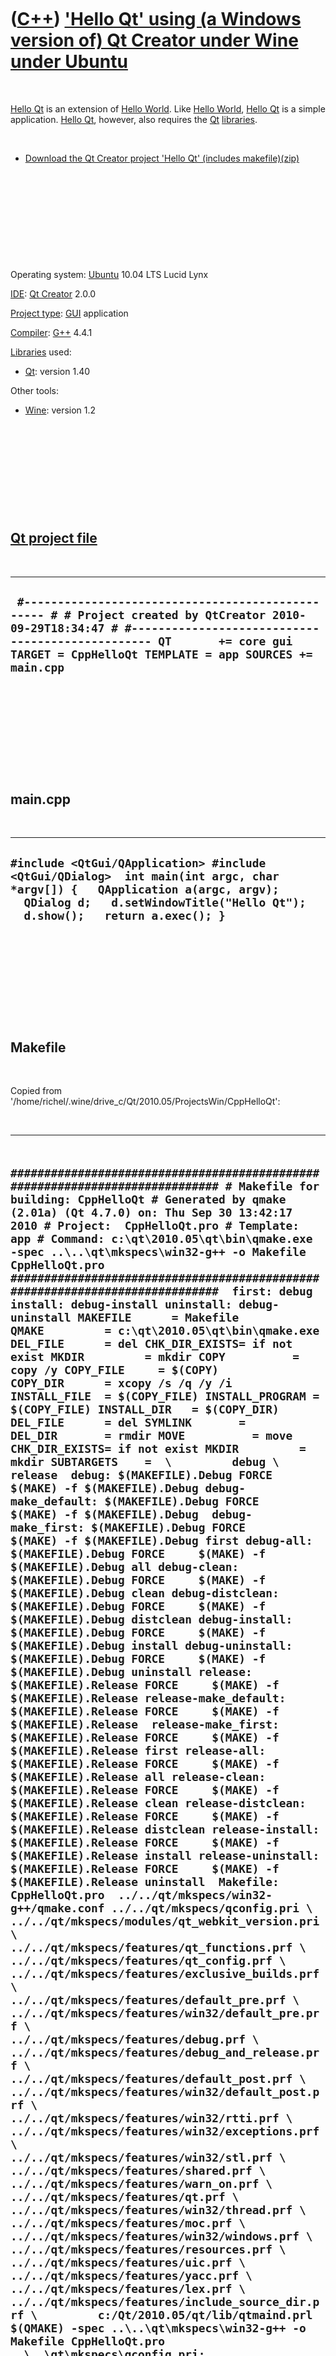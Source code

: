 
 

 

 

 

 

([C++](Cpp.md)) ['Hello Qt' using (a Windows version of) Qt Creator under Wine under Ubuntu](CppHelloQtQtCreatorWineUbuntu.md)
================================================================================================================================

 

[Hello Qt](CppHelloQt.md) is an extension of [Hello
World](CppHelloWorld.md). Like [Hello World](CppHelloWorld.md), [Hello
Qt](CppHelloQt.md) is a simple application. [Hello Qt](CppHelloQt.md),
however, also requires the [Qt](CppQt.md) [libraries](CppLibrary.md).

 

-   [Download the Qt Creator project 'Hello Qt'
    (includes makefile)(zip)](CppHelloQt.zip)

 

 

 

 

 

Operating system: [Ubuntu](http://www.ubuntu.com) 10.04 LTS Lucid Lynx

[IDE](CppIde.md): [Qt Creator](CppQtCreator.md) 2.0.0

[Project type](CppQtProjectType.md): [GUI](CppGui.md) application

[Compiler](CppCompiler.md): [G++](CppGpp.md) 4.4.1

[Libraries](CppLibrary.md) used:

-   [Qt](CppQt.md): version 1.40

Other tools:

-   [Wine](CppWine.md): version 1.2

 

 

 

 

 

[Qt project file](CppQtProjectFile.md)
---------------------------------------

 

  ---------------------------------------------------------------------------------------------------------------------------------------------------------------------------------------------------------------------------------------------
  ` #------------------------------------------------- # # Project created by QtCreator 2010-09-29T18:34:47 # #------------------------------------------------- QT       += core gui TARGET = CppHelloQt TEMPLATE = app SOURCES += main.cpp`
  ---------------------------------------------------------------------------------------------------------------------------------------------------------------------------------------------------------------------------------------------

 

 

 

 

 

main.cpp
--------

 

  ------------------------------------------------------------------------------------------------------------------------------------------------------------------------------------------------------------
  ` #include <QtGui/QApplication> #include <QtGui/QDialog>  int main(int argc, char *argv[]) {   QApplication a(argc, argv);   QDialog d;   d.setWindowTitle("Hello Qt");   d.show();   return a.exec(); } `
  ------------------------------------------------------------------------------------------------------------------------------------------------------------------------------------------------------------

 

 

 

 

 

Makefile
--------

 

Copied from
'/home/richel/.wine/drive\_c/Qt/2010.05/ProjectsWin/CppHelloQt':

 

  -----------------------------------------------------------------------------------------------------------------------------------------------------------------------------------------------------------------------------------------------------------------------------------------------------------------------------------------------------------------------------------------------------------------------------------------------------------------------------------------------------------------------------------------------------------------------------------------------------------------------------------------------------------------------------------------------------------------------------------------------------------------------------------------------------------------------------------------------------------------------------------------------------------------------------------------------------------------------------------------------------------------------------------------------------------------------------------------------------------------------------------------------------------------------------------------------------------------------------------------------------------------------------------------------------------------------------------------------------------------------------------------------------------------------------------------------------------------------------------------------------------------------------------------------------------------------------------------------------------------------------------------------------------------------------------------------------------------------------------------------------------------------------------------------------------------------------------------------------------------------------------------------------------------------------------------------------------------------------------------------------------------------------------------------------------------------------------------------------------------------------------------------------------------------------------------------------------------------------------------------------------------------------------------------------------------------------------------------------------------------------------------------------------------------------------------------------------------------------------------------------------------------------------------------------------------------------------------------------------------------------------------------------------------------------------------------------------------------------------------------------------------------------------------------------------------------------------------------------------------------------------------------------------------------------------------------------------------------------------------------------------------------------------------------------------------------------------------------------------------------------------------------------------------------------------------------------------------------------------------------------------------------------------------------------------------------------------------------------------------------------------------------------------------------------------------------------------------------------------------------------------------------------------------------------------------------------------------------------------------------------------------------------------------------------------------------------------------------------------------------------------------------------------------------------------------------------------------------------------------------------------------------------------------------------------------------------------------------------------------------------------------------------------------------------------------------------------------------------------------------------------------------------------------------------------------------------------------------------------------------------------------------------------------------------------------------------------------------------------------------------------------------------------------------------------------------------------------------------------------------------------------------------------------------------------------------------------------------------------------------------------------------------------------------------------------------------------------------------------------------------------------------------------------------------------------------------------------------------------------------------------------------------------------------------------------------------------------------------------------------------------------------------------------------------------------------------------------------------------------------------------------------------------------------------------------------------------------------------------------------------------------------------------------------------------------------------------------------------------------------------------------------------------------------------------------------------------------------------------------------------------------------------------------------------------------------------------------------------------------------------------------------------------------------------------------------------------------------------------------------------------------------------------------------------------------------------------------------------------------------
  ` ############################################################################# # Makefile for building: CppHelloQt # Generated by qmake (2.01a) (Qt 4.7.0) on: Thu Sep 30 13:42:17 2010 # Project:  CppHelloQt.pro # Template: app # Command: c:\qt\2010.05\qt\bin\qmake.exe -spec ..\..\qt\mkspecs\win32-g++ -o Makefile CppHelloQt.pro #############################################################################  first: debug install: debug-install uninstall: debug-uninstall MAKEFILE      = Makefile QMAKE         = c:\qt\2010.05\qt\bin\qmake.exe DEL_FILE      = del CHK_DIR_EXISTS= if not exist MKDIR         = mkdir COPY          = copy /y COPY_FILE     = $(COPY) COPY_DIR      = xcopy /s /q /y /i INSTALL_FILE  = $(COPY_FILE) INSTALL_PROGRAM = $(COPY_FILE) INSTALL_DIR   = $(COPY_DIR) DEL_FILE      = del SYMLINK       =  DEL_DIR       = rmdir MOVE          = move CHK_DIR_EXISTS= if not exist MKDIR         = mkdir SUBTARGETS    =  \         debug \         release  debug: $(MAKEFILE).Debug FORCE     $(MAKE) -f $(MAKEFILE).Debug debug-make_default: $(MAKEFILE).Debug FORCE     $(MAKE) -f $(MAKEFILE).Debug  debug-make_first: $(MAKEFILE).Debug FORCE     $(MAKE) -f $(MAKEFILE).Debug first debug-all: $(MAKEFILE).Debug FORCE     $(MAKE) -f $(MAKEFILE).Debug all debug-clean: $(MAKEFILE).Debug FORCE     $(MAKE) -f $(MAKEFILE).Debug clean debug-distclean: $(MAKEFILE).Debug FORCE     $(MAKE) -f $(MAKEFILE).Debug distclean debug-install: $(MAKEFILE).Debug FORCE     $(MAKE) -f $(MAKEFILE).Debug install debug-uninstall: $(MAKEFILE).Debug FORCE     $(MAKE) -f $(MAKEFILE).Debug uninstall release: $(MAKEFILE).Release FORCE     $(MAKE) -f $(MAKEFILE).Release release-make_default: $(MAKEFILE).Release FORCE     $(MAKE) -f $(MAKEFILE).Release  release-make_first: $(MAKEFILE).Release FORCE     $(MAKE) -f $(MAKEFILE).Release first release-all: $(MAKEFILE).Release FORCE     $(MAKE) -f $(MAKEFILE).Release all release-clean: $(MAKEFILE).Release FORCE     $(MAKE) -f $(MAKEFILE).Release clean release-distclean: $(MAKEFILE).Release FORCE     $(MAKE) -f $(MAKEFILE).Release distclean release-install: $(MAKEFILE).Release FORCE     $(MAKE) -f $(MAKEFILE).Release install release-uninstall: $(MAKEFILE).Release FORCE     $(MAKE) -f $(MAKEFILE).Release uninstall  Makefile: CppHelloQt.pro  ../../qt/mkspecs/win32-g++/qmake.conf ../../qt/mkspecs/qconfig.pri \         ../../qt/mkspecs/modules/qt_webkit_version.pri \         ../../qt/mkspecs/features/qt_functions.prf \         ../../qt/mkspecs/features/qt_config.prf \         ../../qt/mkspecs/features/exclusive_builds.prf \         ../../qt/mkspecs/features/default_pre.prf \         ../../qt/mkspecs/features/win32/default_pre.prf \         ../../qt/mkspecs/features/debug.prf \         ../../qt/mkspecs/features/debug_and_release.prf \         ../../qt/mkspecs/features/default_post.prf \         ../../qt/mkspecs/features/win32/default_post.prf \         ../../qt/mkspecs/features/win32/rtti.prf \         ../../qt/mkspecs/features/win32/exceptions.prf \         ../../qt/mkspecs/features/win32/stl.prf \         ../../qt/mkspecs/features/shared.prf \         ../../qt/mkspecs/features/warn_on.prf \         ../../qt/mkspecs/features/qt.prf \         ../../qt/mkspecs/features/win32/thread.prf \         ../../qt/mkspecs/features/moc.prf \         ../../qt/mkspecs/features/win32/windows.prf \         ../../qt/mkspecs/features/resources.prf \         ../../qt/mkspecs/features/uic.prf \         ../../qt/mkspecs/features/yacc.prf \         ../../qt/mkspecs/features/lex.prf \         ../../qt/mkspecs/features/include_source_dir.prf \         c:/Qt/2010.05/qt/lib/qtmaind.prl     $(QMAKE) -spec ..\..\qt\mkspecs\win32-g++ -o Makefile CppHelloQt.pro ..\..\qt\mkspecs\qconfig.pri: ..\..\qt\mkspecs\modules\qt_webkit_version.pri: ..\..\qt\mkspecs\features\qt_functions.prf: ..\..\qt\mkspecs\features\qt_config.prf: ..\..\qt\mkspecs\features\exclusive_builds.prf: ..\..\qt\mkspecs\features\default_pre.prf: ..\..\qt\mkspecs\features\win32\default_pre.prf: ..\..\qt\mkspecs\features\debug.prf: ..\..\qt\mkspecs\features\debug_and_release.prf: ..\..\qt\mkspecs\features\default_post.prf: ..\..\qt\mkspecs\features\win32\default_post.prf: ..\..\qt\mkspecs\features\win32\rtti.prf: ..\..\qt\mkspecs\features\win32\exceptions.prf: ..\..\qt\mkspecs\features\win32\stl.prf: ..\..\qt\mkspecs\features\shared.prf: ..\..\qt\mkspecs\features\warn_on.prf: ..\..\qt\mkspecs\features\qt.prf: ..\..\qt\mkspecs\features\win32\thread.prf: ..\..\qt\mkspecs\features\moc.prf: ..\..\qt\mkspecs\features\win32\windows.prf: ..\..\qt\mkspecs\features\resources.prf: ..\..\qt\mkspecs\features\uic.prf: ..\..\qt\mkspecs\features\yacc.prf: ..\..\qt\mkspecs\features\lex.prf: ..\..\qt\mkspecs\features\include_source_dir.prf: c:\Qt\2010.05\qt\lib\qtmaind.prl: qmake: qmake_all FORCE     @$(QMAKE) -spec ..\..\qt\mkspecs\win32-g++ -o Makefile CppHelloQt.pro  qmake_all: FORCE  make_default: debug-make_default release-make_default FORCE make_first: debug-make_first release-make_first FORCE all: debug-all release-all FORCE clean: debug-clean release-clean FORCE distclean: debug-distclean release-distclean FORCE     -$(DEL_FILE) Makefile  check: first  debug-mocclean: $(MAKEFILE).Debug     $(MAKE) -f $(MAKEFILE).Debug mocclean release-mocclean: $(MAKEFILE).Release     $(MAKE) -f $(MAKEFILE).Release mocclean mocclean: debug-mocclean release-mocclean  debug-mocables: $(MAKEFILE).Debug     $(MAKE) -f $(MAKEFILE).Debug mocables release-mocables: $(MAKEFILE).Release     $(MAKE) -f $(MAKEFILE).Release mocables mocables: debug-mocables release-mocables FORCE:  $(MAKEFILE).Debug: Makefile $(MAKEFILE).Release: Makefile`
  -----------------------------------------------------------------------------------------------------------------------------------------------------------------------------------------------------------------------------------------------------------------------------------------------------------------------------------------------------------------------------------------------------------------------------------------------------------------------------------------------------------------------------------------------------------------------------------------------------------------------------------------------------------------------------------------------------------------------------------------------------------------------------------------------------------------------------------------------------------------------------------------------------------------------------------------------------------------------------------------------------------------------------------------------------------------------------------------------------------------------------------------------------------------------------------------------------------------------------------------------------------------------------------------------------------------------------------------------------------------------------------------------------------------------------------------------------------------------------------------------------------------------------------------------------------------------------------------------------------------------------------------------------------------------------------------------------------------------------------------------------------------------------------------------------------------------------------------------------------------------------------------------------------------------------------------------------------------------------------------------------------------------------------------------------------------------------------------------------------------------------------------------------------------------------------------------------------------------------------------------------------------------------------------------------------------------------------------------------------------------------------------------------------------------------------------------------------------------------------------------------------------------------------------------------------------------------------------------------------------------------------------------------------------------------------------------------------------------------------------------------------------------------------------------------------------------------------------------------------------------------------------------------------------------------------------------------------------------------------------------------------------------------------------------------------------------------------------------------------------------------------------------------------------------------------------------------------------------------------------------------------------------------------------------------------------------------------------------------------------------------------------------------------------------------------------------------------------------------------------------------------------------------------------------------------------------------------------------------------------------------------------------------------------------------------------------------------------------------------------------------------------------------------------------------------------------------------------------------------------------------------------------------------------------------------------------------------------------------------------------------------------------------------------------------------------------------------------------------------------------------------------------------------------------------------------------------------------------------------------------------------------------------------------------------------------------------------------------------------------------------------------------------------------------------------------------------------------------------------------------------------------------------------------------------------------------------------------------------------------------------------------------------------------------------------------------------------------------------------------------------------------------------------------------------------------------------------------------------------------------------------------------------------------------------------------------------------------------------------------------------------------------------------------------------------------------------------------------------------------------------------------------------------------------------------------------------------------------------------------------------------------------------------------------------------------------------------------------------------------------------------------------------------------------------------------------------------------------------------------------------------------------------------------------------------------------------------------------------------------------------------------------------------------------------------------------------------------------------------------------------------------------------------------------------------------------------------------------------------------------

 

 

 

 

 

Makefile.Debug
--------------

 

Copied from
'/home/richel/.wine/drive\_c/Qt/2010.05/ProjectsWin/CppHelloQt':

 

  -----------------------------------------------------------------------------------------------------------------------------------------------------------------------------------------------------------------------------------------------------------------------------------------------------------------------------------------------------------------------------------------------------------------------------------------------------------------------------------------------------------------------------------------------------------------------------------------------------------------------------------------------------------------------------------------------------------------------------------------------------------------------------------------------------------------------------------------------------------------------------------------------------------------------------------------------------------------------------------------------------------------------------------------------------------------------------------------------------------------------------------------------------------------------------------------------------------------------------------------------------------------------------------------------------------------------------------------------------------------------------------------------------------------------------------------------------------------------------------------------------------------------------------------------------------------------------------------------------------------------------------------------------------------------------------------------------------------------------------------------------------------------------------------------------------------------------------------------------------------------------------------------------------------------------------------------------------------------------------------------------------------------------------------------------------------------------------------------------------------------------------------------------------------------------------------------------------------------------------------------------------------------------------------------------------------------------------------------------------------------------------------------------------------------------------------------------------------------------------------------------------------------------------------------------------------------------------------------------------------------------------------------------------------------------------------------------------------------------------------------------------------------------------------------------------------------------------------------------------------------------------------------------------------------------------------------------------------------------------------------------------------------------------------------------------------------------------------------------------------------------------------------------------------------------------------------------------------------------------------------------------------------------------------------------------------------------------------------------------------------------------------------------------------------------------------------------------------------------------------------------------------------------------------------------------------------------------------------------------------------------------------------------------------------------------------------------------------------------------------------------------------------------------------------------------------------------------------------------------------------------------------------------------------------------------------------------------------------------------------------------------------------------------------------------------------------------------------------------------------------------------------------------------------------------------------------------------------------------------------------------------------------------------------------------------------------------------------------------------------------------------------------------------------------------------------------------------------------------------------------------------------------------------------------------------------------------------------------------------------------------------------------------------------------------------------------------------------
  ` ############################################################################# # Makefile for building: CppHelloQt # Generated by qmake (2.01a) (Qt 4.7.0) on: Thu Sep 30 13:42:17 2010 # Project:  CppHelloQt.pro # Template: app #############################################################################  ####### Compiler, tools and options  CC            = gcc CXX           = g++ DEFINES       = -DUNICODE -DQT_LARGEFILE_SUPPORT -DQT_DLL -DQT_GUI_LIB -DQT_CORE_LIB -DQT_THREAD_SUPPORT -DQT_NEEDS_QMAIN CFLAGS        = -g -Wall $(DEFINES) CXXFLAGS      = -g -frtti -fexceptions -mthreads -Wall $(DEFINES) INCPATH       = -I"..\..\qt\include\QtCore" -I"..\..\qt\include\QtGui" -I"..\..\qt\include" -I"..\..\qt\include\ActiveQt" -I"debug" -I"..\..\qt\mkspecs\win32-g++" LINK        =        g++ LFLAGS        =        -enable-stdcall-fixup -Wl,-enable-auto-import -Wl,-enable-runtime-pseudo-reloc -mthreads -Wl -Wl,-subsystem,windows LIBS        =        -L"c:\Qt\2010.05\qt\lib" -lmingw32 -lqtmaind -lQtGuid4 -lQtCored4  QMAKE         = c:\qt\2010.05\qt\bin\qmake.exe IDC           = c:\Qt\2010.05\qt\bin\idc.exe IDL           = midl ZIP           = zip -r -9 DEF_FILE      =  RES_FILE      =  COPY          = copy /y COPY_FILE     = $(COPY) COPY_DIR      = xcopy /s /q /y /i DEL_FILE      = del DEL_DIR       = rmdir MOVE          = move CHK_DIR_EXISTS= if not exist MKDIR         = mkdir INSTALL_FILE    = $(COPY_FILE) INSTALL_PROGRAM = $(COPY_FILE) INSTALL_DIR     = $(COPY_DIR)  ####### Output directory  OBJECTS_DIR   = debug  ####### Files  SOURCES       = main.cpp  OBJECTS       = debug/main.o DIST          =  QMAKE_TARGET  = CppHelloQt DESTDIR        = debug\ #avoid trailing-slash linebreak TARGET         = CppHelloQt.exe DESTDIR_TARGET = debug\CppHelloQt.exe  ####### Implicit rules  .SUFFIXES: .cpp .cc .cxx .c  .cpp.o:     $(CXX) -c $(CXXFLAGS) $(INCPATH) -o $@ $<  .cc.o:     $(CXX) -c $(CXXFLAGS) $(INCPATH) -o $@ $<  .cxx.o:     $(CXX) -c $(CXXFLAGS) $(INCPATH) -o $@ $<  .c.o:     $(CC) -c $(CFLAGS) $(INCPATH) -o $@ $<  ####### Build rules  first: all all: Makefile.Debug  $(DESTDIR_TARGET)  $(DESTDIR_TARGET):  $(OBJECTS)      $(LINK) $(LFLAGS) -o $(DESTDIR_TARGET) $(OBJECTS)  $(LIBS)   qmake:  FORCE     @$(QMAKE) -spec ..\..\qt\mkspecs\win32-g++ -o Makefile.Debug CppHelloQt.pro  dist:     $(ZIP) CppHelloQt.zip $(SOURCES) $(DIST) CppHelloQt.pro ..\..\qt\mkspecs\qconfig.pri ..\..\qt\mkspecs\modules\qt_webkit_version.pri ..\..\qt\mkspecs\features\qt_functions.prf ..\..\qt\mkspecs\features\qt_config.prf ..\..\qt\mkspecs\features\exclusive_builds.prf ..\..\qt\mkspecs\features\default_pre.prf ..\..\qt\mkspecs\features\win32\default_pre.prf ..\..\qt\mkspecs\features\debug.prf ..\..\qt\mkspecs\features\debug_and_release.prf ..\..\qt\mkspecs\features\default_post.prf ..\..\qt\mkspecs\features\win32\default_post.prf ..\..\qt\mkspecs\features\build_pass.prf ..\..\qt\mkspecs\features\win32\rtti.prf ..\..\qt\mkspecs\features\win32\exceptions.prf ..\..\qt\mkspecs\features\win32\stl.prf ..\..\qt\mkspecs\features\shared.prf ..\..\qt\mkspecs\features\warn_on.prf ..\..\qt\mkspecs\features\qt.prf ..\..\qt\mkspecs\features\win32\thread.prf ..\..\qt\mkspecs\features\moc.prf ..\..\qt\mkspecs\features\win32\windows.prf ..\..\qt\mkspecs\features\resources.prf ..\..\qt\mkspecs\features\uic.prf ..\..\qt\mkspecs\features\yacc.prf ..\..\qt\mkspecs\features\lex.prf ..\..\qt\mkspecs\features\include_source_dir.prf c:\Qt\2010.05\qt\lib\qtmaind.prl  HEADERS RESOURCES IMAGES SOURCES OBJECTIVE_SOURCES FORMS YACCSOURCES YACCSOURCES LEXSOURCES   clean: compiler_clean      -$(DEL_FILE) debug\main.o  distclean: clean     -$(DEL_FILE) $(DESTDIR_TARGET)     -$(DEL_FILE) Makefile.Debug  check: first  mocclean: compiler_moc_header_clean compiler_moc_source_clean  mocables: compiler_moc_header_make_all compiler_moc_source_make_all  compiler_moc_header_make_all: compiler_moc_header_clean: compiler_rcc_make_all: compiler_rcc_clean: compiler_image_collection_make_all: qmake_image_collection.cpp compiler_image_collection_clean:     -$(DEL_FILE) qmake_image_collection.cpp compiler_moc_source_make_all: compiler_moc_source_clean: compiler_uic_make_all: compiler_uic_clean: compiler_yacc_decl_make_all: compiler_yacc_decl_clean: compiler_yacc_impl_make_all: compiler_yacc_impl_clean: compiler_lex_make_all: compiler_lex_clean: compiler_clean:     ####### Compile  debug/main.o: main.cpp      $(CXX) -c $(CXXFLAGS) $(INCPATH) -o debug\main.o main.cpp  ####### Install  install:   FORCE  uninstall:   FORCE  FORCE: `
  -----------------------------------------------------------------------------------------------------------------------------------------------------------------------------------------------------------------------------------------------------------------------------------------------------------------------------------------------------------------------------------------------------------------------------------------------------------------------------------------------------------------------------------------------------------------------------------------------------------------------------------------------------------------------------------------------------------------------------------------------------------------------------------------------------------------------------------------------------------------------------------------------------------------------------------------------------------------------------------------------------------------------------------------------------------------------------------------------------------------------------------------------------------------------------------------------------------------------------------------------------------------------------------------------------------------------------------------------------------------------------------------------------------------------------------------------------------------------------------------------------------------------------------------------------------------------------------------------------------------------------------------------------------------------------------------------------------------------------------------------------------------------------------------------------------------------------------------------------------------------------------------------------------------------------------------------------------------------------------------------------------------------------------------------------------------------------------------------------------------------------------------------------------------------------------------------------------------------------------------------------------------------------------------------------------------------------------------------------------------------------------------------------------------------------------------------------------------------------------------------------------------------------------------------------------------------------------------------------------------------------------------------------------------------------------------------------------------------------------------------------------------------------------------------------------------------------------------------------------------------------------------------------------------------------------------------------------------------------------------------------------------------------------------------------------------------------------------------------------------------------------------------------------------------------------------------------------------------------------------------------------------------------------------------------------------------------------------------------------------------------------------------------------------------------------------------------------------------------------------------------------------------------------------------------------------------------------------------------------------------------------------------------------------------------------------------------------------------------------------------------------------------------------------------------------------------------------------------------------------------------------------------------------------------------------------------------------------------------------------------------------------------------------------------------------------------------------------------------------------------------------------------------------------------------------------------------------------------------------------------------------------------------------------------------------------------------------------------------------------------------------------------------------------------------------------------------------------------------------------------------------------------------------------------------------------------------------------------------------------------------------------------------------------------------------------------------------------

 

Makefile.Release
----------------

 

Copied from
'/home/richel/.wine/drive\_c/Qt/2010.05/ProjectsWin/CppHelloQt':

 

  -----------------------------------------------------------------------------------------------------------------------------------------------------------------------------------------------------------------------------------------------------------------------------------------------------------------------------------------------------------------------------------------------------------------------------------------------------------------------------------------------------------------------------------------------------------------------------------------------------------------------------------------------------------------------------------------------------------------------------------------------------------------------------------------------------------------------------------------------------------------------------------------------------------------------------------------------------------------------------------------------------------------------------------------------------------------------------------------------------------------------------------------------------------------------------------------------------------------------------------------------------------------------------------------------------------------------------------------------------------------------------------------------------------------------------------------------------------------------------------------------------------------------------------------------------------------------------------------------------------------------------------------------------------------------------------------------------------------------------------------------------------------------------------------------------------------------------------------------------------------------------------------------------------------------------------------------------------------------------------------------------------------------------------------------------------------------------------------------------------------------------------------------------------------------------------------------------------------------------------------------------------------------------------------------------------------------------------------------------------------------------------------------------------------------------------------------------------------------------------------------------------------------------------------------------------------------------------------------------------------------------------------------------------------------------------------------------------------------------------------------------------------------------------------------------------------------------------------------------------------------------------------------------------------------------------------------------------------------------------------------------------------------------------------------------------------------------------------------------------------------------------------------------------------------------------------------------------------------------------------------------------------------------------------------------------------------------------------------------------------------------------------------------------------------------------------------------------------------------------------------------------------------------------------------------------------------------------------------------------------------------------------------------------------------------------------------------------------------------------------------------------------------------------------------------------------------------------------------------------------------------------------------------------------------------------------------------------------------------------------------------------------------------------------------------------------------------------------------------------------------------------------------------------------------------------------------------------------------------------------------------------------------------------------------------------------------------------------------------------------------------------------------------------------------------------------------------------------------------------------------------------------------------------------------------------------------------------------------------------------------------------------------------------------------------------------------------------------------------------------------------------
  ` ############################################################################# # Makefile for building: CppHelloQt # Generated by qmake (2.01a) (Qt 4.7.0) on: Thu Sep 30 13:42:17 2010 # Project:  CppHelloQt.pro # Template: app #############################################################################  ####### Compiler, tools and options  CC            = gcc CXX           = g++ DEFINES       = -DUNICODE -DQT_LARGEFILE_SUPPORT -DQT_DLL -DQT_NO_DEBUG -DQT_GUI_LIB -DQT_CORE_LIB -DQT_THREAD_SUPPORT -DQT_NEEDS_QMAIN CFLAGS        = -O2 -Wall $(DEFINES) CXXFLAGS      = -O2 -frtti -fexceptions -mthreads -Wall $(DEFINES) INCPATH       = -I"..\..\qt\include\QtCore" -I"..\..\qt\include\QtGui" -I"..\..\qt\include" -I"..\..\qt\include\ActiveQt" -I"release" -I"..\..\qt\mkspecs\win32-g++" LINK        =        g++ LFLAGS        =        -enable-stdcall-fixup -Wl,-enable-auto-import -Wl,-enable-runtime-pseudo-reloc -Wl,-s -mthreads -Wl -Wl,-subsystem,windows LIBS        =        -L"c:\Qt\2010.05\qt\lib" -lmingw32 -lqtmain -lQtGui4 -lQtCore4  QMAKE         = c:\qt\2010.05\qt\bin\qmake.exe IDC           = c:\Qt\2010.05\qt\bin\idc.exe IDL           = midl ZIP           = zip -r -9 DEF_FILE      =  RES_FILE      =  COPY          = copy /y COPY_FILE     = $(COPY) COPY_DIR      = xcopy /s /q /y /i DEL_FILE      = del DEL_DIR       = rmdir MOVE          = move CHK_DIR_EXISTS= if not exist MKDIR         = mkdir INSTALL_FILE    = $(COPY_FILE) INSTALL_PROGRAM = $(COPY_FILE) INSTALL_DIR     = $(COPY_DIR)  ####### Output directory  OBJECTS_DIR   = release  ####### Files  SOURCES       = main.cpp  OBJECTS       = release/main.o DIST          =  QMAKE_TARGET  = CppHelloQt DESTDIR        = release\ #avoid trailing-slash linebreak TARGET         = CppHelloQt.exe DESTDIR_TARGET = release\CppHelloQt.exe  ####### Implicit rules  .SUFFIXES: .cpp .cc .cxx .c  .cpp.o:     $(CXX) -c $(CXXFLAGS) $(INCPATH) -o $@ $<  .cc.o:     $(CXX) -c $(CXXFLAGS) $(INCPATH) -o $@ $<  .cxx.o:     $(CXX) -c $(CXXFLAGS) $(INCPATH) -o $@ $<  .c.o:     $(CC) -c $(CFLAGS) $(INCPATH) -o $@ $<  ####### Build rules  first: all all: Makefile.Release  $(DESTDIR_TARGET)  $(DESTDIR_TARGET):  $(OBJECTS)      $(LINK) $(LFLAGS) -o $(DESTDIR_TARGET) $(OBJECTS)  $(LIBS)   qmake:  FORCE     @$(QMAKE) -spec ..\..\qt\mkspecs\win32-g++ -o Makefile.Release CppHelloQt.pro  dist:     $(ZIP) CppHelloQt.zip $(SOURCES) $(DIST) CppHelloQt.pro ..\..\qt\mkspecs\qconfig.pri ..\..\qt\mkspecs\modules\qt_webkit_version.pri ..\..\qt\mkspecs\features\qt_functions.prf ..\..\qt\mkspecs\features\qt_config.prf ..\..\qt\mkspecs\features\exclusive_builds.prf ..\..\qt\mkspecs\features\default_pre.prf ..\..\qt\mkspecs\features\win32\default_pre.prf ..\..\qt\mkspecs\features\release.prf ..\..\qt\mkspecs\features\debug_and_release.prf ..\..\qt\mkspecs\features\default_post.prf ..\..\qt\mkspecs\features\win32\default_post.prf ..\..\qt\mkspecs\features\build_pass.prf ..\..\qt\mkspecs\features\win32\rtti.prf ..\..\qt\mkspecs\features\win32\exceptions.prf ..\..\qt\mkspecs\features\win32\stl.prf ..\..\qt\mkspecs\features\shared.prf ..\..\qt\mkspecs\features\warn_on.prf ..\..\qt\mkspecs\features\qt.prf ..\..\qt\mkspecs\features\win32\thread.prf ..\..\qt\mkspecs\features\moc.prf ..\..\qt\mkspecs\features\win32\windows.prf ..\..\qt\mkspecs\features\resources.prf ..\..\qt\mkspecs\features\uic.prf ..\..\qt\mkspecs\features\yacc.prf ..\..\qt\mkspecs\features\lex.prf ..\..\qt\mkspecs\features\include_source_dir.prf c:\Qt\2010.05\qt\lib\qtmain.prl  HEADERS RESOURCES IMAGES SOURCES OBJECTIVE_SOURCES FORMS YACCSOURCES YACCSOURCES LEXSOURCES   clean: compiler_clean      -$(DEL_FILE) release\main.o  distclean: clean     -$(DEL_FILE) $(DESTDIR_TARGET)     -$(DEL_FILE) Makefile.Release  check: first  mocclean: compiler_moc_header_clean compiler_moc_source_clean  mocables: compiler_moc_header_make_all compiler_moc_source_make_all  compiler_moc_header_make_all: compiler_moc_header_clean: compiler_rcc_make_all: compiler_rcc_clean: compiler_image_collection_make_all: qmake_image_collection.cpp compiler_image_collection_clean:     -$(DEL_FILE) qmake_image_collection.cpp compiler_moc_source_make_all: compiler_moc_source_clean: compiler_uic_make_all: compiler_uic_clean: compiler_yacc_decl_make_all: compiler_yacc_decl_clean: compiler_yacc_impl_make_all: compiler_yacc_impl_clean: compiler_lex_make_all: compiler_lex_clean: compiler_clean:     ####### Compile  release/main.o: main.cpp      $(CXX) -c $(CXXFLAGS) $(INCPATH) -o release\main.o main.cpp  ####### Install  install:   FORCE  uninstall:   FORCE  FORCE:`
  -----------------------------------------------------------------------------------------------------------------------------------------------------------------------------------------------------------------------------------------------------------------------------------------------------------------------------------------------------------------------------------------------------------------------------------------------------------------------------------------------------------------------------------------------------------------------------------------------------------------------------------------------------------------------------------------------------------------------------------------------------------------------------------------------------------------------------------------------------------------------------------------------------------------------------------------------------------------------------------------------------------------------------------------------------------------------------------------------------------------------------------------------------------------------------------------------------------------------------------------------------------------------------------------------------------------------------------------------------------------------------------------------------------------------------------------------------------------------------------------------------------------------------------------------------------------------------------------------------------------------------------------------------------------------------------------------------------------------------------------------------------------------------------------------------------------------------------------------------------------------------------------------------------------------------------------------------------------------------------------------------------------------------------------------------------------------------------------------------------------------------------------------------------------------------------------------------------------------------------------------------------------------------------------------------------------------------------------------------------------------------------------------------------------------------------------------------------------------------------------------------------------------------------------------------------------------------------------------------------------------------------------------------------------------------------------------------------------------------------------------------------------------------------------------------------------------------------------------------------------------------------------------------------------------------------------------------------------------------------------------------------------------------------------------------------------------------------------------------------------------------------------------------------------------------------------------------------------------------------------------------------------------------------------------------------------------------------------------------------------------------------------------------------------------------------------------------------------------------------------------------------------------------------------------------------------------------------------------------------------------------------------------------------------------------------------------------------------------------------------------------------------------------------------------------------------------------------------------------------------------------------------------------------------------------------------------------------------------------------------------------------------------------------------------------------------------------------------------------------------------------------------------------------------------------------------------------------------------------------------------------------------------------------------------------------------------------------------------------------------------------------------------------------------------------------------------------------------------------------------------------------------------------------------------------------------------------------------------------------------------------------------------------------------------------------------------------------------------------------------------------------

 

 

 

 

 

 


